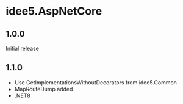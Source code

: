 # idee5.AspNetCore
## 1.0.0
Initial release
## 1.1.0
* Use GetImplementationsWithoutDecorators from idee5.Common
* MapRouteDump added
* .NET8
